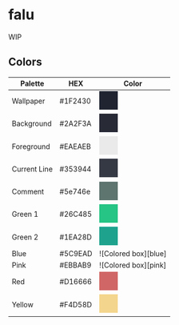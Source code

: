 # falu
 WIP

## Colors
|Palette|HEX|Color|
|-----|-----|-----|
|Wallpaper|#1F2430|![Colored box][wallpaper]|
|Background|#2A2F3A|![Colored box][background]|
|Foreground|#EAEAEB|![Colored box][foreground]|
|Current Line|#353944|![Colored box][currentline]|
|Comment|#5e746e|![Colored box][comment]|
|Green 1|#26C485|![Colored box][green1]|
|Green 2|#1EA28D|![Colored box][green2]|
|Blue|#5C9EAD|![Colored box][blue]|
|Pink|#EBBAB9|![Colored box][pink]|
|Red|#D16666|![Colored box][red]|
|Yellow|#F4D58D|![Colored box][yellow]|

[wallpaper]:img/wallpaper.png
[background]:img/background.png
[foreground]:img/foreground.png
[currentline]:img/current_line.png
[comment]:img/comment.png
[green1]:img/green1.png
[green2]:img/green2.png
[red]:img/red.png
[yellow]:img/yellow.png